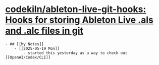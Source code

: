 # [codekiln/ableton-live-git-hooks: Hooks for storing Ableton Live .als and .alc files in git](https://github.com/codekiln/ableton-live-git-hooks)
	- ## [[My Notes]]
		- [[2025-05-19 Mon]]
			- started this yesterday as a way to check out [[OpenAI/Codex/CLI]]
